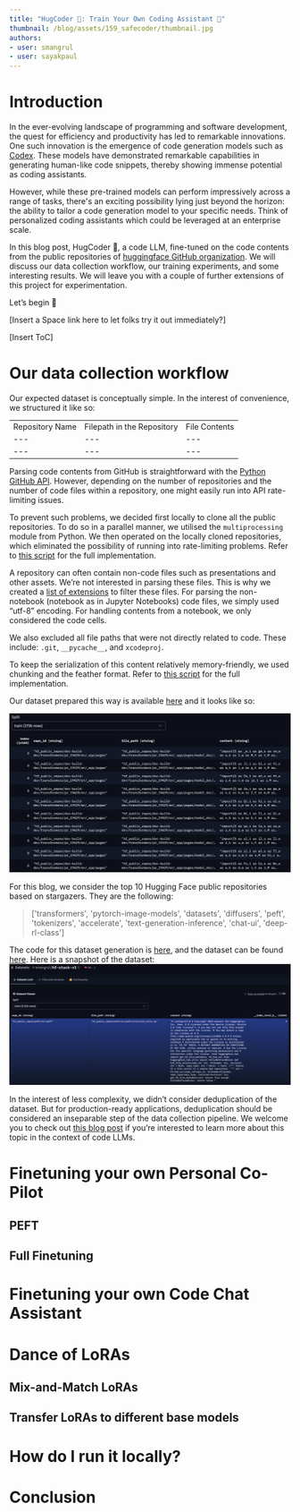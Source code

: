 ```yaml
---
title: "HugCoder 🤗: Train Your Own Coding Assistant 🚀" 
thumbnail: /blog/assets/159_safecoder/thumbnail.jpg
authors:
- user: smangrul
- user: sayakpaul
---
```


# Introduction

In the ever-evolving landscape of programming and software development, the quest for efficiency and productivity has led to remarkable innovations. One such innovation is the emergence of code generation models such as [Codex](https://openai.com/blog/openai-codex). These models have demonstrated remarkable capabilities in generating human-like code snippets, thereby showing immense potential as coding assistants.

However, while these pre-trained models can perform impressively across a range of tasks, there's an exciting possibility lying just beyond the horizon: the ability to tailor a code generation model to your specific needs. Think of personalized coding assistants which could be leveraged at an enterprise scale. 

In this blog post, HugCoder 🤗, a code LLM, fine-tuned on the code contents from the public repositories of [huggingface GitHub organization](https://github.com/huggingface). We will discuss our data collection workflow, our training experiments, and some interesting results. We will leave you with a couple of further extensions of this project for experimentation. 

Let’s begin 🚀

[Insert a Space link here to let folks try it out immediately?]

[Insert ToC]



# Our data collection workflow

Our expected dataset is conceptually simple. In the interest of convenience, we structured it like so:

| | | |
|---|---|---|
| Repository Name | Filepath in the Repository | File Contents |
|---|---|---|
|---|---|---|

Parsing code contents from GitHub is straightforward with the [Python GitHub API](https://github.com/PyGithub/PyGithub). However, depending on the number of repositories and the number of code files within a repository, one might easily run into API rate-limiting issues. 

To prevent such problems, we decided first locally to clone all the public repositories. To do so in a parallel manner, we utilised the `multiprocessing` module from Python. We then operated on the locally cloned repositories, which eliminated the possibility of running into rate-limiting problems. Refer to [this script](https://github.com/sayakpaul/hf-codegen/blob/main/data/parallel_clone_repos.py) for the full implementation. 

A repository can often contain non-code files such as presentations and other assets. We’re not interested in parsing these files. This is why we created a [list of extensions](https://github.com/sayakpaul/hf-codegen/blob/main/data/prepare_dataset.py#L17C1-L49C68) to filter these files. For parsing the non-notebook (notebook as in Jupyter Notebooks) code files, we simply used “utf-8” encoding. For handling contents from a notebook, we only considered the code cells. 

We also excluded all file paths that were not directly related to code. These include: `.git`, `__pycache__`, and `xcodeproj`. 

To keep the serialization of this content relatively memory-friendly, we used chunking and the feather format. Refer to [this script](https://github.com/sayakpaul/hf-codegen/blob/main/data/prepare_dataset.py) for the full implementation. 

Our dataset prepared this way is available [here](https://huggingface.co/datasets/sayakpaul/hf-codegen-v2) and it looks like so:

![hf-stack-full](assets/170_personal_copilot/hf-stack-full.png)

For this blog, we consider the top 10 Hugging Face public repositories based on stargazers. They are the following: 

> ['transformers', 'pytorch-image-models', 'datasets', 'diffusers', 'peft', 'tokenizers', 'accelerate', 'text-generation-inference', 'chat-ui', 'deep-rl-class']

The code for this dataset generation is [here](https://github.com/pacman100/DHS-LLM-Workshop/tree/main/personal_copilot/dataset_generation), and the dataset can be found [here](https://huggingface.co/datasets/smangrul/hf-stack-v1). Here is a snapshot of the dataset: 
![hf-stack-v1](assets/170_personal_copilot/hf-stack-v1.png)

In the interest of less complexity, we didn’t consider deduplication of the dataset. But for production-ready applications, deduplication should be considered an inseparable step of the data collection pipeline. We welcome you to check out [this blog post](https://huggingface.co/blog/dedup) if you’re interested to learn more about this topic in the context of code LLMs. 

# Finetuning your own Personal Co-Pilot 

## PEFT 

## Full Finetuning

# Finetuning your own Code Chat Assistant

# Dance of LoRAs

## Mix-and-Match LoRAs

## Transfer LoRAs to different base models

# How do I run it locally?

# Conclusion








